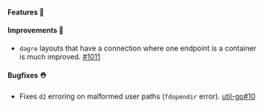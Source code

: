 #### Features 🚀

#### Improvements 🧹

- `dagre` layouts that have a connection where one endpoint is a container is much improved. [#1011](https://github.com/terrastruct/d2/pull/1011)

#### Bugfixes ⛑️

- Fixes `d2` erroring on malformed user paths (`fdopendir` error). [util-go#10](https://github.com/terrastruct/util-go/pull/10)
